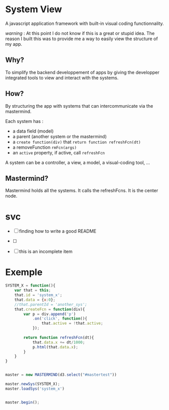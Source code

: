 # System View
A javascript application framework with built-in visual coding functionnality.

*warning* : At this point I do not know if this is a great or stupid idea. The reason I built this was to provide me a way to easily view the structure of my app.


## Why?
To simplify the backend developpement of apps by giving the developper integrated tools to view and interact with the systems. 


## How?
By structuring the app with systems that can intercommunicate via the mastermind.

Each system has :
* a data field (model)
* a parent (another system or the mastermind)
* a `create function(div)` that `return function refreshFcn(dt)`
* a removeFunction `rmFcn(args)`
* an `active` property, if active, call `refreshFcn`

A system can be a controller, a view, a model, a visual-coding tool, ...


## Mastermind?
Mastermind holds all the systems.
It calls the refreshFcns.
It is the center node.


# svc
- [ ] finding how to write a good README
- [ ]
- [ ] this is an incomplete item



# Exemple
```javascript
SYSTEM_X = function(){
	var that = this;
	that.id = 'system_x';
	that.data = {x:0};
	//that.parentId = 'another_sys';
	that.createFcn = function(div){
	  	var p = div.append('p')
	  		.on('click', function(){
	  			that.active = !that.active;
	  		});
	  	
		return function refreshFcn(dt){
			that.data.x += dt/1000;
			p.html(that.data.x);
		}
	}
}


master = new MASTERMIND(d3.select("#mastertest"))

master.newSys(SYSTEM_X);
master.loadSys('system_x')


master.begin();

```
